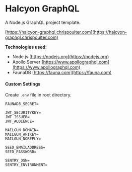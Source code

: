 # Halcyon GraphQL

A Node.js GraphQL project template.

[https://halcyon-graphql.chrispoulter.com](https://halcyon-graphql.chrispoulter.com)

**Technologies used:**

-   Node.js
    [https://nodejs.org](https://nodejs.org)
-   Apollo Server
    [https://www.apollographql.com](https://www.apollographql.com)
-   FaunaDB
    [https://fauna.com](https://fauna.com)

#### Custom Settings

Create `.env` file in root directory.

```
FAUNADB_SECRET=

JWT_SECURITYKEY=
JWT_ISSUER=
JWT_AUDIENCE=

MAILGUN_DOMAIN=
MAILGUN_APIKEY=
MAILGUN_NOREPLY=

SEED_EMAILADDRESS=
SEED_PASSWORD=

SENTRY_DSN=
SENTRY_ENVIRONMENT=
```
